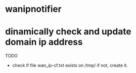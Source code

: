 # wanipnotifier

# dinamically check and update domain ip address

TODO
- check if file wan_ip-cf.txt exists on /tmp/ if not, create it.
